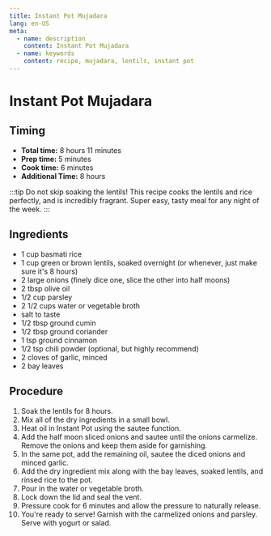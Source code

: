 ```yaml
---
title: Instant Pot Mujadara
lang: en-US
meta:
  - name: description
    content: Instant Pot Mujadara
  - name: keywords
    content: recipe, mujadara, lentils, instant pot
---
```


# Instant Pot Mujadara

## Timing
* **Total time:** 8 hours 11 minutes
* **Prep time:** 5 minutes
* **Cook time:** 6 minutes
* **Additional Time:** 8 hours

:::tip
Do not skip soaking the lentils! This recipe cooks the lentils and rice perfectly, and is incredibly fragrant. Super easy, tasty meal for any night of the week.
:::

## Ingredients
* 1 cup basmati rice
* 1 cup green or brown lentils, soaked overnight (or whenever, just make sure it's 8 hours)
* 2 large onions (finely dice one, slice the other into half moons)
* 2 tbsp olive oil
* 1/2 cup parsley
* 2 1/2 cups water or vegetable broth
* salt to taste
* 1/2 tbsp ground cumin
* 1/2 tbsp ground coriander
* 1 tsp ground cinnamon
* 1/2 tsp chili powder (optional, but highly recommend)
* 2 cloves of garlic, minced
* 2 bay leaves

## Procedure
1. Soak the lentils for 8 hours.
2. Mix all of the dry ingredients in a small bowl.
3. Heat oil in Instant Pot using the sautee function.
4. Add the half moon sliced onions and sautee until the onions carmelize. Remove the onions and keep them aside for garnishing.
5. In the same pot, add the remaining oil, sautee the diced onions and minced garlic.
6. Add the dry ingredient mix along with the bay leaves, soaked lentils, and rinsed rice to the pot.
7. Pour in the water or vegetable broth.
8. Lock down the lid and seal the vent.
9. Pressure cook for 6 minutes and allow the pressure to naturally release.
10. You're ready to serve! Garnish with the carmelized onions and parsley. Serve with yogurt or salad.